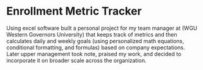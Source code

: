 # Enrollment Metric Tracker

Using excel software built a personal project for my team manager at (WGU Western Governors University) that keeps track of metrics and then calculates daily and weekly goals (using personalized math equations, conditional formatting, and formulas) based on company expectations. Later upper management took note, praised my work, and decided to incorporate it on broader scale across the organization.
